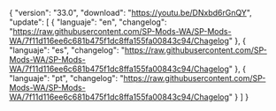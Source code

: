 { "version": "33.0",
    "download": "https://youtu.be/DNxbd6rGnQY",
     "update":
     [ { "languaje": "en",
         "changelog": "https://raw.githubusercontent.com/SP-Mods-WA/SP-Mods-WA/7f11d116ee6c681b475f1dc8ffa155fa00843c94/Chagelog" },
          { "languaje": "es",
         "changelog": "https://raw.githubusercontent.com/SP-Mods-WA/SP-Mods-WA/7f11d116ee6c681b475f1dc8ffa155fa00843c94/Chagelog" },
        { "languaje": "pt", "changelog": "https://raw.githubusercontent.com/SP-Mods-WA/SP-Mods-WA/7f11d116ee6c681b475f1dc8ffa155fa00843c94/Chagelog"
   }
   ]
 }
